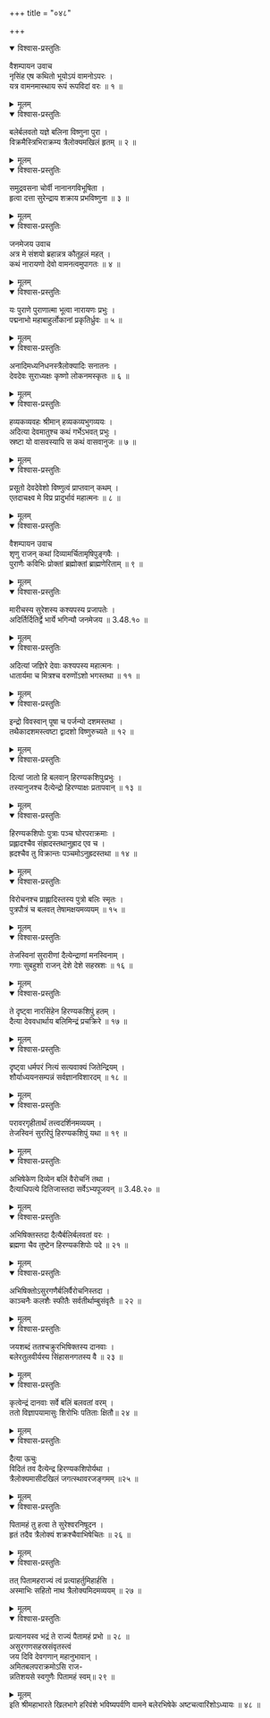 +++
title = "०४८"

+++

<details open><summary>विश्वास-प्रस्तुतिः</summary>

वैशम्पायन उवाच  
नृसिंह एष कथितो भूयोऽयं वामनोऽपरः ।  
यत्र वामनमास्थाय रूपं रूपविदां वरः ॥ १ ॥
</details>

<details><summary>मूलम्</summary>

वैशम्पायन उवाच  
नृसिंह एष कथितो भूयोऽयं वामनोऽपरः ।  
यत्र वामनमास्थाय रूपं रूपविदां वरः ॥ १ ॥
</details>

<details open><summary>विश्वास-प्रस्तुतिः</summary>

बलेर्बलवतो यज्ञे बलिना विष्णुना पुरा ।  
विक्रमैस्त्रिभिराक्रम्य त्रैलोक्यमखिलं हृतम् ॥ २ ॥
</details>

<details><summary>मूलम्</summary>

बलेर्बलवतो यज्ञे बलिना विष्णुना पुरा ।  
विक्रमैस्त्रिभिराक्रम्य त्रैलोक्यमखिलं हृतम् ॥ २ ॥
</details>

<details open><summary>विश्वास-प्रस्तुतिः</summary>

समुद्रवसना चोर्वी नानानगविभूषिता ।  
हृत्वा दत्ता सुरेन्द्राय शक्राय प्रभविष्णुना ॥ ३ ॥
</details>

<details><summary>मूलम्</summary>

समुद्रवसना चोर्वी नानानगविभूषिता ।  
हृत्वा दत्ता सुरेन्द्राय शक्राय प्रभविष्णुना ॥ ३ ॥
</details>

<details open><summary>विश्वास-प्रस्तुतिः</summary>

जनमेजय उवाच  
अत्र मे संशयो ब्रहान्नत्र कौतूहलं महत् ।  
कथं नारायणो देवो वामनत्वमुपागतः ॥ ४ ॥
</details>

<details><summary>मूलम्</summary>

जनमेजय उवाच  
अत्र मे संशयो ब्रहान्नत्र कौतूहलं महत् ।  
कथं नारायणो देवो वामनत्वमुपागतः ॥ ४ ॥
</details>

<details open><summary>विश्वास-प्रस्तुतिः</summary>

यः पुराणे पुराणात्मा भूत्वा नारायणः प्रभुः ।  
पद्मनाभो महाबाहुर्लोकानां प्रकृतिर्ध्रुवः ॥ ५ ॥
</details>

<details><summary>मूलम्</summary>

यः पुराणे पुराणात्मा भूत्वा नारायणः प्रभुः ।  
पद्मनाभो महाबाहुर्लोकानां प्रकृतिर्ध्रुवः ॥ ५ ॥
</details>

<details open><summary>विश्वास-प्रस्तुतिः</summary>

अनादिमध्यनिधनस्त्रैलोक्यादिः सनातनः ।  
देवदेवः सुराध्यक्षः कृष्णो लोकनमस्कृतः ॥ ६ ॥
</details>

<details><summary>मूलम्</summary>

अनादिमध्यनिधनस्त्रैलोक्यादिः सनातनः ।  
देवदेवः सुराध्यक्षः कृष्णो लोकनमस्कृतः ॥ ६ ॥
</details>

<details open><summary>विश्वास-प्रस्तुतिः</summary>

हव्यकव्यवहः श्रीमान् हव्यकव्यभुगव्ययः ।  
अदित्या देवमातुश्च कथं गर्भेऽभवत् प्रभुः ।  
स्रष्टा यो वासवस्यापि स कथं वासवानुजः ॥ ७ ॥
</details>

<details><summary>मूलम्</summary>

हव्यकव्यवहः श्रीमान् हव्यकव्यभुगव्ययः ।  
अदित्या देवमातुश्च कथं गर्भेऽभवत् प्रभुः ।  
स्रष्टा यो वासवस्यापि स कथं वासवानुजः ॥ ७ ॥
</details>

<details open><summary>विश्वास-प्रस्तुतिः</summary>

प्रसूतो देवदेवेशो विष्णुत्वं प्राप्तवान् कथम् ।  
एतदाचक्ष्व मे विप्र प्रादुर्भावं महात्मनः ॥ ८ ॥
</details>

<details><summary>मूलम्</summary>

प्रसूतो देवदेवेशो विष्णुत्वं प्राप्तवान् कथम् ।  
एतदाचक्ष्व मे विप्र प्रादुर्भावं महात्मनः ॥ ८ ॥
</details>

<details open><summary>विश्वास-प्रस्तुतिः</summary>

वैशम्पायन उवाच  
शृणु राजन् कथां दिव्यामर्चितामृषिपुङ्गवैः ।  
पुराणैः कविभिः प्रोक्तां ब्रह्मोक्तां ब्राह्मणेरिताम् ॥ ९ ॥
</details>

<details><summary>मूलम्</summary>

वैशम्पायन उवाच  
शृणु राजन् कथां दिव्यामर्चितामृषिपुङ्गवैः ।  
पुराणैः कविभिः प्रोक्तां ब्रह्मोक्तां ब्राह्मणेरिताम् ॥ ९ ॥
</details>

<details open><summary>विश्वास-प्रस्तुतिः</summary>

मारीचस्य सुरेशस्य कश्यपस्य प्रजापतेः ।  
अदिर्तिर्दितिर्द्वे भार्ये भगिन्यौ जनमेजय ॥ 3.48.१० ॥
</details>

<details><summary>मूलम्</summary>

मारीचस्य सुरेशस्य कश्यपस्य प्रजापतेः ।  
अदिर्तिर्दितिर्द्वे भार्ये भगिन्यौ जनमेजय ॥ 3.48.१० ॥
</details>

<details open><summary>विश्वास-प्रस्तुतिः</summary>

अदित्यां जज्ञिरे देवाः कश्यपस्य महात्मनः ।  
धातार्यमा च मित्रश्च वरुणोंऽशो भगस्तथा ॥ ११ ॥
</details>

<details><summary>मूलम्</summary>

अदित्यां जज्ञिरे देवाः कश्यपस्य महात्मनः ।  
धातार्यमा च मित्रश्च वरुणोंऽशो भगस्तथा ॥ ११ ॥
</details>

<details open><summary>विश्वास-प्रस्तुतिः</summary>

इन्द्रो विवस्वान् पूषा च पर्जन्यो दशमस्तथा ।  
तथैकादशमस्त्वष्टा द्वादशो विष्णुरुच्यते ॥ १२ ॥
</details>

<details><summary>मूलम्</summary>

इन्द्रो विवस्वान् पूषा च पर्जन्यो दशमस्तथा ।  
तथैकादशमस्त्वष्टा द्वादशो विष्णुरुच्यते ॥ १२ ॥
</details>

<details open><summary>विश्वास-प्रस्तुतिः</summary>

दित्यां जातो हि बलवान् हिरण्यकशिपुःप्रभुः ।  
तस्यानुजश्च दैत्येन्द्रो हिरण्याक्षः प्रतापवान् ॥ १३ ॥
</details>

<details><summary>मूलम्</summary>

दित्यां जातो हि बलवान् हिरण्यकशिपुःप्रभुः ।  
तस्यानुजश्च दैत्येन्द्रो हिरण्याक्षः प्रतापवान् ॥ १३ ॥
</details>

<details open><summary>विश्वास-प्रस्तुतिः</summary>

हिरण्यकशिपोः पुत्राः पञ्च घोरपराक्रमाः ।  
प्रह्लादश्चैव संह्रादस्तथानुह्राद एव च ।  
ह्रदश्चैव तु विक्रान्तः पञ्चमोऽनुह्रदस्तथा ॥ १४ ॥
</details>

<details><summary>मूलम्</summary>

हिरण्यकशिपोः पुत्राः पञ्च घोरपराक्रमाः ।  
प्रह्लादश्चैव संह्रादस्तथानुह्राद एव च ।  
ह्रदश्चैव तु विक्रान्तः पञ्चमोऽनुह्रदस्तथा ॥ १४ ॥
</details>

<details open><summary>विश्वास-प्रस्तुतिः</summary>

विरोचनश्च प्राह्लादिस्तस्य पुत्रो बलिः स्मृतः ।  
पुत्रपौत्रं च बलवत् तेषामक्षयमव्ययम् ॥ १५ ॥
</details>

<details><summary>मूलम्</summary>

विरोचनश्च प्राह्लादिस्तस्य पुत्रो बलिः स्मृतः ।  
पुत्रपौत्रं च बलवत् तेषामक्षयमव्ययम् ॥ १५ ॥
</details>

<details open><summary>विश्वास-प्रस्तुतिः</summary>

तेजस्विनां सुरारीणां दैत्येन्द्राणां मनस्विनाम् ।  
गणाः सुबहुशो राजन् देशे देशे सहस्रशः ॥ १६ ॥
</details>

<details><summary>मूलम्</summary>

तेजस्विनां सुरारीणां दैत्येन्द्राणां मनस्विनाम् ।  
गणाः सुबहुशो राजन् देशे देशे सहस्रशः ॥ १६ ॥
</details>

<details open><summary>विश्वास-प्रस्तुतिः</summary>

ते दृष्ट्वा नारसिंहेन हिरण्यकशिपुं हतम् ।  
दैत्या देववधार्थाय बलिमिन्द्रं प्रचक्रिरे ॥ १७ ॥
</details>

<details><summary>मूलम्</summary>

ते दृष्ट्वा नारसिंहेन हिरण्यकशिपुं हतम् ।  
दैत्या देववधार्थाय बलिमिन्द्रं प्रचक्रिरे ॥ १७ ॥
</details>

<details open><summary>विश्वास-प्रस्तुतिः</summary>

दृष्ट्वा धर्मपरं नित्यं सत्यवाक्यं जितेन्द्रियम् ।  
शौर्याध्ययनसम्पन्नं सर्वज्ञानविशारदम् ॥ १८ ॥
</details>

<details><summary>मूलम्</summary>

दृष्ट्वा धर्मपरं नित्यं सत्यवाक्यं जितेन्द्रियम् ।  
शौर्याध्ययनसम्पन्नं सर्वज्ञानविशारदम् ॥ १८ ॥
</details>

<details open><summary>विश्वास-प्रस्तुतिः</summary>

परावरगृहीतार्थं तत्त्वदर्शिनमव्ययम् ।  
तेजस्विनं सुररिपुं हिरण्यकशिपुं यथा ॥ १९ ॥
</details>

<details><summary>मूलम्</summary>

परावरगृहीतार्थं तत्त्वदर्शिनमव्ययम् ।  
तेजस्विनं सुररिपुं हिरण्यकशिपुं यथा ॥ १९ ॥
</details>

<details open><summary>विश्वास-प्रस्तुतिः</summary>

अभिषेकेण दिव्येन बलिं वैरोचनिं तथा ।  
दैत्याधिपत्ये दितिजास्तदा सर्वेऽभ्यपूजयन् ॥ 3.48.२० ॥
</details>

<details><summary>मूलम्</summary>

अभिषेकेण दिव्येन बलिं वैरोचनिं तथा ।  
दैत्याधिपत्ये दितिजास्तदा सर्वेऽभ्यपूजयन् ॥ 3.48.२० ॥
</details>

<details open><summary>विश्वास-प्रस्तुतिः</summary>

अभिषिक्तस्तदा दैत्यैर्बलिर्बलवतां वरः ।  
ब्रह्मणा चैव तुष्टेन हिरण्यकशिपोः पदे ॥ २१ ॥
</details>

<details><summary>मूलम्</summary>

अभिषिक्तस्तदा दैत्यैर्बलिर्बलवतां वरः ।  
ब्रह्मणा चैव तुष्टेन हिरण्यकशिपोः पदे ॥ २१ ॥
</details>

<details open><summary>विश्वास-प्रस्तुतिः</summary>

अभिषिक्तोऽसुरगणैर्बलिर्वैरोचनिस्तदा ।  
काञ्चनैः कलशैः स्फीतैः सर्वतीर्थाम्बुसंवृतैः ॥ २२ ॥
</details>

<details><summary>मूलम्</summary>

अभिषिक्तोऽसुरगणैर्बलिर्वैरोचनिस्तदा ।  
काञ्चनैः कलशैः स्फीतैः सर्वतीर्थाम्बुसंवृतैः ॥ २२ ॥
</details>

<details open><summary>विश्वास-प्रस्तुतिः</summary>

जयशब्दं ततश्चक्रुरभिषिक्तस्य दानवाः ।  
बलेरतुलवीर्यस्य सिंहासनगतस्य वै ॥ २३ ॥
</details>

<details><summary>मूलम्</summary>

जयशब्दं ततश्चक्रुरभिषिक्तस्य दानवाः ।  
बलेरतुलवीर्यस्य सिंहासनगतस्य वै ॥ २३ ॥
</details>

<details open><summary>विश्वास-प्रस्तुतिः</summary>

कृत्वेन्द्रं दानवाः सर्वे बलिं बलवतां वरम् ।  
ततो विज्ञापयामासुः शिरोभिः पतिताः क्षितौ॥ २४ ॥
</details>

<details><summary>मूलम्</summary>

कृत्वेन्द्रं दानवाः सर्वे बलिं बलवतां वरम् ।  
ततो विज्ञापयामासुः शिरोभिः पतिताः क्षितौ॥ २४ ॥
</details>

<details open><summary>विश्वास-प्रस्तुतिः</summary>

दैत्या ऊचुः  
विदितं तव दैत्येन्द्र हिरण्यकशिपोर्यथा ।  
त्रैलोक्यमासीदखिलं जगत्स्थावरजङ्गमम् ॥२५ ॥
</details>

<details><summary>मूलम्</summary>

दैत्या ऊचुः  
विदितं तव दैत्येन्द्र हिरण्यकशिपोर्यथा ।  
त्रैलोक्यमासीदखिलं जगत्स्थावरजङ्गमम् ॥२५ ॥
</details>

<details open><summary>विश्वास-प्रस्तुतिः</summary>

पितामहं तु हत्वा ते सुरेश्वरनिषूदन ।  
हृतं तदैव त्रैलोक्यं शक्रश्चैवाभिषेचितः ॥ २६ ॥
</details>

<details><summary>मूलम्</summary>

पितामहं तु हत्वा ते सुरेश्वरनिषूदन ।  
हृतं तदैव त्रैलोक्यं शक्रश्चैवाभिषेचितः ॥ २६ ॥
</details>

<details open><summary>विश्वास-प्रस्तुतिः</summary>

तत् पितामहराज्यं त्वं प्रत्याहर्तुमिहार्हसि ।  
अस्माभिः सहितो नाथ त्रैलोक्यमिदमव्ययम् ॥ २७ ॥
</details>

<details><summary>मूलम्</summary>

तत् पितामहराज्यं त्वं प्रत्याहर्तुमिहार्हसि ।  
अस्माभिः सहितो नाथ त्रैलोक्यमिदमव्ययम् ॥ २७ ॥
</details>

<details open><summary>विश्वास-प्रस्तुतिः</summary>

प्रत्यानयस्व भद्रं ते राज्यं पैतामहं प्रभो ॥ २८ ॥  
असुरगणसहस्रसंवृतस्त्वं  
जय दिवि देवगणान् महानुभावान् ।  
अमितबलपराक्रमोऽसि राज-  
न्नतिशयसे स्वगुणैः पितामहं स्वम्॥ २९ ॥
</details>

<details><summary>मूलम्</summary>

प्रत्यानयस्व भद्रं ते राज्यं पैतामहं प्रभो ॥ २८ ॥  
असुरगणसहस्रसंवृतस्त्वं  
जय दिवि देवगणान् महानुभावान् ।  
अमितबलपराक्रमोऽसि राज-  
न्नतिशयसे स्वगुणैः पितामहं स्वम्॥ २९ ॥
</details>
इति श्रीमहाभारते खिलभागे हरिवंशे भविष्यपर्वणि वामने बलेरभिषेके अष्टचत्वारिंशोऽध्यायः ॥ ४८ ॥